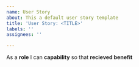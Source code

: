 ```yaml
---
name: User Story
about: This a default user story template
title: 'User Story: <TITLE>'
labels: ''
assignees: ''

---
```


As a **role** I can **capability** so that **recieved benefit**
